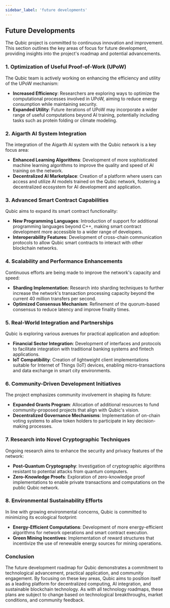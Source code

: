 ```yaml
---
sidebar_label: 'future developments'
---
```


## Future Developments

The Qubic project is committed to continuous innovation and improvement. This section outlines the key areas of focus for future development, providing insights into the project's roadmap and potential advancements.

### 1. Optimization of Useful Proof-of-Work (UPoW)

The Qubic team is actively working on enhancing the efficiency and utility of the UPoW mechanism:

- **Increased Efficiency**: Researchers are exploring ways to optimize the computational processes involved in UPoW, aiming to reduce energy consumption while maintaining security.
- **Expanded Utility**: Future iterations of UPoW may incorporate a wider range of useful computations beyond AI training, potentially including tasks such as protein folding or climate modeling.

### 2. Aigarth AI System Integration

The integration of the Aigarth AI system with the Qubic network is a key focus area:

- **Enhanced Learning Algorithms**: Development of more sophisticated machine learning algorithms to improve the quality and speed of AI training on the network.
- **Decentralized AI Marketplace**: Creation of a platform where users can access and utilize AI models trained on the Qubic network, fostering a decentralized ecosystem for AI development and application.

### 3. Advanced Smart Contract Capabilities

Qubic aims to expand its smart contract functionality:

- **New Programming Languages**: Introduction of support for additional programming languages beyond C++, making smart contract development more accessible to a wider range of developers.
- **Interoperability Features**: Development of cross-chain communication protocols to allow Qubic smart contracts to interact with other blockchain networks.

### 4. Scalability and Performance Enhancements

Continuous efforts are being made to improve the network's capacity and speed:

- **Sharding Implementation**: Research into sharding techniques to further increase the network's transaction processing capacity beyond the current 40 million transfers per second.
- **Optimized Consensus Mechanism**: Refinement of the quorum-based consensus to reduce latency and improve finality times.

### 5. Real-World Integration and Partnerships

Qubic is exploring various avenues for practical application and adoption:

- **Financial Sector Integration**: Development of interfaces and protocols to facilitate integration with traditional banking systems and fintech applications.
- **IoT Compatibility**: Creation of lightweight client implementations suitable for Internet of Things (IoT) devices, enabling micro-transactions and data exchange in smart city environments.

### 6. Community-Driven Development Initiatives

The project emphasizes community involvement in shaping its future:

- **Expanded Grants Program**: Allocation of additional resources to fund community-proposed projects that align with Qubic's vision.
- **Decentralized Governance Mechanisms**: Implementation of on-chain voting systems to allow token holders to participate in key decision-making processes.

### 7. Research into Novel Cryptographic Techniques

Ongoing research aims to enhance the security and privacy features of the network:

- **Post-Quantum Cryptography**: Investigation of cryptographic algorithms resistant to potential attacks from quantum computers.
- **Zero-Knowledge Proofs**: Exploration of zero-knowledge proof implementations to enable private transactions and computations on the public Qubic network.

### 8. Environmental Sustainability Efforts

In line with growing environmental concerns, Qubic is committed to minimizing its ecological footprint:

- **Energy-Efficient Computations**: Development of more energy-efficient algorithms for network operations and smart contract execution.
- **Green Mining Incentives**: Implementation of reward structures that incentivize the use of renewable energy sources for mining operations.

### Conclusion

The future development roadmap for Qubic demonstrates a commitment to technological advancement, practical application, and community engagement. By focusing on these key areas, Qubic aims to position itself as a leading platform for decentralized computing, AI integration, and sustainable blockchain technology. As with all technology roadmaps, these plans are subject to change based on technological breakthroughs, market conditions, and community feedback.